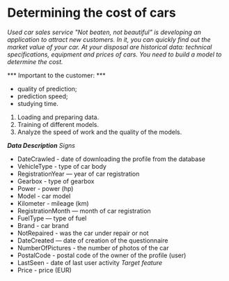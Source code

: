 # Determining the cost of cars

*Used car sales service "Not beaten, not beautiful" is developing an application to attract new customers. In it, you can quickly find out the market value of your car. At your disposal are historical data: technical specifications, equipment and prices of cars. You need to build a model to determine the cost.*

*** Important to the customer: ***
- quality of prediction;
- prediction speed;
- studying time.

1. Loading and preparing data.
2. Training of different models.
3. Analyze the speed of work and the quality of the models.

***Data Description***
*Signs*
- DateCrawled - date of downloading the profile from the database
- VehicleType - type of car body
- RegistrationYear — year of car registration
- Gearbox - type of gearbox
- Power - power (hp)
- Model - car model
- Kilometer - mileage (km)
- RegistrationMonth — month of car registration
- FuelType — type of fuel
- Brand - car brand
- NotRepaired - was the car under repair or not
- DateCreated — date of creation of the questionnaire
- NumberOfPictures - the number of photos of the car
- PostalCode - postal code of the owner of the profile (user)
- LastSeen - date of last user activity
*Target feature*
- Price - price (EUR)
